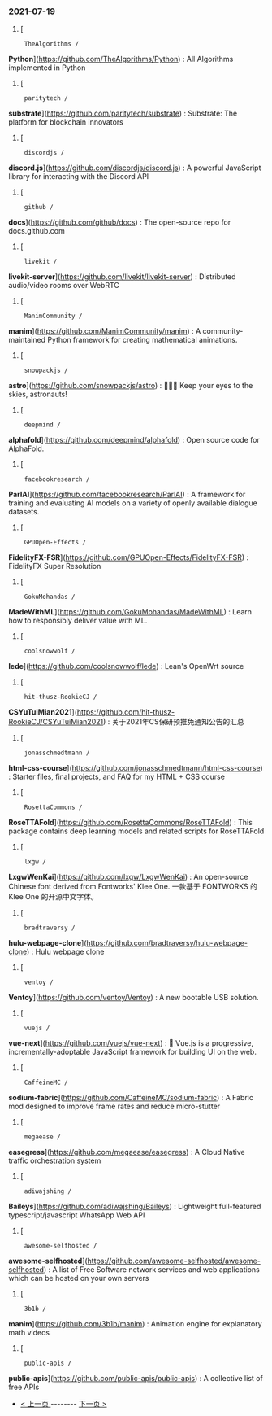 ### 2021-07-19 
1. [
    

        TheAlgorithms /
**Python**](https://github.com/TheAlgorithms/Python) : All Algorithms implemented in Python
1. [
    

        paritytech /
**substrate**](https://github.com/paritytech/substrate) : Substrate: The platform for blockchain innovators
1. [
    

        discordjs /
**discord.js**](https://github.com/discordjs/discord.js) : A powerful JavaScript library for interacting with the Discord API
1. [
    

        github /
**docs**](https://github.com/github/docs) : The open-source repo for docs.github.com
1. [
    

        livekit /
**livekit-server**](https://github.com/livekit/livekit-server) : Distributed audio/video rooms over WebRTC
1. [
    

        ManimCommunity /
**manim**](https://github.com/ManimCommunity/manim) : A community-maintained Python framework for creating mathematical animations.
1. [
    

        snowpackjs /
**astro**](https://github.com/snowpackjs/astro) : 🚀🧑‍🚀 Keep your eyes to the skies, astronauts!
1. [
    

        deepmind /
**alphafold**](https://github.com/deepmind/alphafold) : Open source code for AlphaFold.
1. [
    

        facebookresearch /
**ParlAI**](https://github.com/facebookresearch/ParlAI) : A framework for training and evaluating AI models on a variety of openly available dialogue datasets.
1. [
    

        GPUOpen-Effects /
**FidelityFX-FSR**](https://github.com/GPUOpen-Effects/FidelityFX-FSR) : FidelityFX Super Resolution
1. [
    

        GokuMohandas /
**MadeWithML**](https://github.com/GokuMohandas/MadeWithML) : Learn how to responsibly deliver value with ML.
1. [
    

        coolsnowwolf /
**lede**](https://github.com/coolsnowwolf/lede) : Lean's OpenWrt source
1. [
    

        hit-thusz-RookieCJ /
**CSYuTuiMian2021**](https://github.com/hit-thusz-RookieCJ/CSYuTuiMian2021) : 关于2021年CS保研预推免通知公告的汇总
1. [
    

        jonasschmedtmann /
**html-css-course**](https://github.com/jonasschmedtmann/html-css-course) : Starter files, final projects, and FAQ for my HTML + CSS course
1. [
    

        RosettaCommons /
**RoseTTAFold**](https://github.com/RosettaCommons/RoseTTAFold) : This package contains deep learning models and related scripts for RoseTTAFold
1. [
    

        lxgw /
**LxgwWenKai**](https://github.com/lxgw/LxgwWenKai) : An open-source Chinese font derived from Fontworks' Klee One. 一款基于 FONTWORKS 的 Klee One 的开源中文字体。
1. [
    

        bradtraversy /
**hulu-webpage-clone**](https://github.com/bradtraversy/hulu-webpage-clone) : Hulu webpage clone
1. [
    

        ventoy /
**Ventoy**](https://github.com/ventoy/Ventoy) : A new bootable USB solution.
1. [
    

        vuejs /
**vue-next**](https://github.com/vuejs/vue-next) : 🖖 Vue.js is a progressive, incrementally-adoptable JavaScript framework for building UI on the web.
1. [
    

        CaffeineMC /
**sodium-fabric**](https://github.com/CaffeineMC/sodium-fabric) : A Fabric mod designed to improve frame rates and reduce micro-stutter
1. [
    

        megaease /
**easegress**](https://github.com/megaease/easegress) : A Cloud Native traffic orchestration system
1. [
    

        adiwajshing /
**Baileys**](https://github.com/adiwajshing/Baileys) : Lightweight full-featured typescript/javascript WhatsApp Web API
1. [
    

        awesome-selfhosted /
**awesome-selfhosted**](https://github.com/awesome-selfhosted/awesome-selfhosted) : A list of Free Software network services and web applications which can be hosted on your own servers
1. [
    

        3b1b /
**manim**](https://github.com/3b1b/manim) : Animation engine for explanatory math videos
1. [
    

        public-apis /
**public-apis**](https://github.com/public-apis/public-apis) : A collective list of free APIs 

- [ < 上一页 ](https://github.com/able8/github-trending-daily-record/blob/master/2021-07-18.md) -------- [ 下一页 > ](https://github.com/able8/github-trending-daily-record/blob/master/2021-07-20.md)